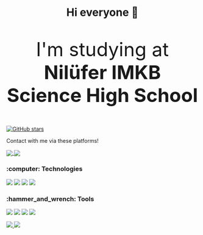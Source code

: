 <html>
  <body>
    <h1 align="center">Hi everyone 👋</h1>
    <p style="font-size:50px;" align="center">I'm studying at <b>Nilüfer IMKB Science High School</b></p> 
   
[![GitHub stars](https://img.shields.io/github/stars/Naereen/StrapDown.js.svg?style=social&label=Star&maxAge=2592000)](https://GitHub.com/Naereen/StrapDown.js/stargazers/)
   
<p>Contact with me via these platforms!</p>
   <a align="center" href="https://www.linkedin.com/in/arda-cenker-karag%C3%B6z-b077451b6/">
      <img align="center" src="https://img.shields.io/badge/-Linkedin-0072b1?logo=linkedin&logoColor=ffffff&style=for-the-badge"></img>
   </a>
   
   <a align="center" href="mailto:ardacenkerkaragoz@gmail.com">
      <img align="center" src="https://img.shields.io/badge/-Gmail-BB001B?logo=gmail&logoColor=ffffff&style=for-the-badge"></img>
   </a>

<h3>:computer: Technologies</h3>
<p>
  <img src="https://img.shields.io/badge/C%23-000000?style=for-the-badge&logo=c-sharp&logoColor=ffffff">
  <img src="https://img.shields.io/badge/Angular-000000?style=for-the-badge&logo=angular&logoColor=ffffff">
  <img src="https://img.shields.io/badge/Microsoft_SQL_Server-000000?style=for-the-badge&logo=microsoft-sql-server&logoColor=ffffff">
  <img src="https://img.shields.io/badge/Java-000000?style=for-the-badge&logo=java&logoColor=ffffff">
</p>
<h3>:hammer_and_wrench: Tools</h3>
<p>
  <img src="https://img.shields.io/badge/Windows-000000?style=for-the-badge&logo=windows&logoColor=ffffff">
  <img src="https://img.shields.io/badge/Visual_Studio_2019-000000?style=for-the-badge&logo=visual_studio_2019&logoColor=ffffff">
  <img src="https://img.shields.io/badge/Visual_Studio_Code-000000?style=for-the-badge&logo=visual_studio_code&logoColor=ffffff">
  <img src="https://img.shields.io/badge/Eclipse-000000?style=for-the-badge&logo=eclipse&logoColor=ffffff">
</p>
<p>
   <a href="https://github.com/ArdaCenker">
      <img src="https://github-readme-stats.vercel.app/api/?username=ArdaCenker&show_icons=true&bg_color=0d1117&text_color=bdc3c7&title_color=1e90fff&icon_color=1e90ff&hide_border=true" style="max-width:100%;">
    </a>

   <a href="https://github.com/ArdaCenker">
      <img src="https://github-readme-stats.vercel.app/api/top-langs/?username=ArdaCenker&layout=compact&show_icons=true&bg_color=0d1117&text_color=bdc3c7&title_color=1e90fff&icon_color=1e90ff&hide_border=true" style="max-width:100%;">
    </a>
</p>
  </body>
</html>



